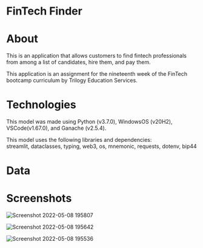 # FinTech Finder

# About 
This is an application that allows customers to find fintech professionals from among a list of candidates, hire them, and pay them. 

This application is an assignment for the nineteenth week of the FinTech bootcamp curriculum by Trilogy Education Services.

# Technologies
This model was made using Python (v3.7.0), WindowsOS (v20H2), VSCode(v1.67.0), and Ganache (v2.5.4). <br/>

This model uses the following libraries and dependencies: <br/>
streamlit, dataclasses, typing, web3, os, mnemonic, requests, dotenv, bip44

# Data



# Screenshots
![Screenshot 2022-05-08 195807](https://user-images.githubusercontent.com/63683699/167321155-bb0f03bd-01c4-47af-8b2e-4cb3c65cb0ca.png)

![Screenshot 2022-05-08 195642](https://user-images.githubusercontent.com/63683699/167321158-17bb071c-e7a6-43bf-899a-52ddc882bb12.png)

![Screenshot 2022-05-08 195536](https://user-images.githubusercontent.com/63683699/167321162-74cbd534-d98c-4dac-80a1-823f4e087f6e.png)
